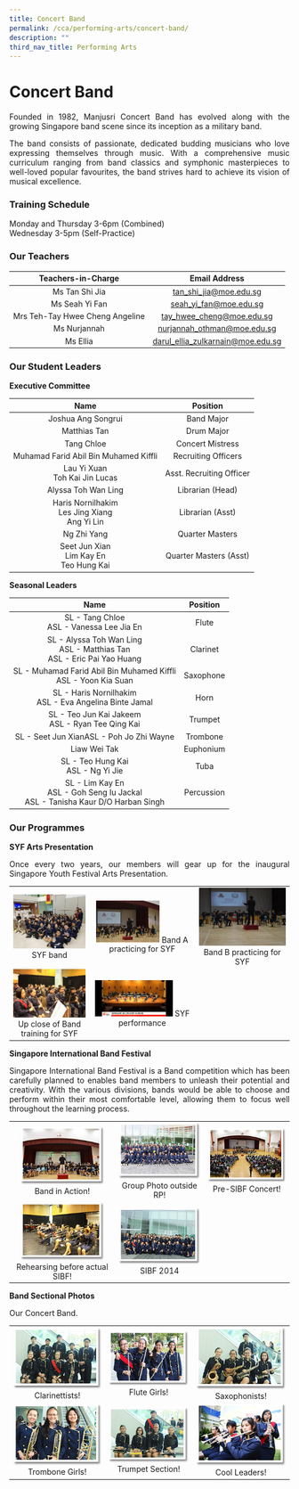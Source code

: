 ```yaml
---
title: Concert Band
permalink: /cca/performing-arts/concert-band/
description: ""
third_nav_title: Performing Arts
---
```

# Concert Band

<p style="text-align: justify;">Founded in 1982, Manjusri Concert Band has evolved along with the growing Singapore band scene since its inception as a military band.</p>

<p style="text-align: justify;">The band consists of passionate, dedicated budding musicians who love expressing themselves through music. With a comprehensive music curriculum ranging from band classics and symphonic masterpieces to well-loved popular favourites, the band strives hard to achieve its vision of musical excellence.</p>

### Training Schedule

Monday and Thursday 3-6pm (Combined)    
Wednesday 3-5pm (Self-Practice)

### Our Teachers

| Teachers-in-Charge              | Email Address        |
|:------------:|:----------------------------------:|
|          Ms Tan Shi Jia         |       tan_shi_jia@moe.edu.sg       |
|          Ms Seah Yi Fan         |       seah_yi_fan@moe.edu.sg       |
| Mrs Teh-Tay Hwee Cheng Angeline | tay_hwee_cheng@moe.edu.sg          |
|           Ms Nurjannah          |    nurjannah_othman@moe.edu.sg     |
|            Ms Ellia             | darul_ellia_zulkarnain@moe.edu.sg  |

### Our Student Leaders

**Executive Committee**


| Name                                                 | Position                 |
|:------------:|:----------------------------------:|
|                  Joshua Ang Songrui                  |        Band Major        |
|                     Matthias Tan                     |        Drum Major        |
|                      Tang Chloe                      |     Concert Mistress     |
|         Muhamad Farid Abil Bin Muhamed Kiffli        |    Recruiting Officers   |
|           Lau Yi Xuan<br> Toh Kai Jin Lucas          | Asst. Recruiting Officer |
|                  Alyssa Toh Wan Ling                 | Librarian (Head)         |
| Haris Nornilhakim<br> Les Jing Xiang<br> Ang Yi Lin  | Librarian (Asst)         |
| Ng Zhi Yang                                          |      Quarter Masters     |
|      Seet Jun Xian<br>Lim Kay En<br> Teo Hung Kai    |   Quarter Masters (Asst) |


**Seasonal Leaders**

| Name                | Position    |
|:------------:|:----------------------------------:|
|                      SL - Tang Chloe<br> ASL - Vanessa Lee Jia En                     |    Flute    |
| SL - Alyssa Toh Wan Ling<br>ASL - Matthias Tan <br> ASL - Eric Pai Yao Huang          |   Clarinet  |
| SL - Muhamad Farid Abil Bin Muhamed Kiffli<br> ASL - Yoon Kia Suan                    |  Saxophone  |
| SL - Haris Nornilhakim <br> ASL - Eva Angelina Binte Jamal                            |     Horn    |
|                   SL - Teo Jun Kai Jakeem<br> ASL - Ryan Tee Qing Kai                 |   Trumpet   |
| SL - Seet Jun XianASL - Poh Jo Zhi Wayne                                              |   Trombone  |
| Liaw Wei Tak                                                                          | Euphonium   |
| SL - Teo Hung Kai<br> ASL - Ng Yi Jie                                                 | Tuba        |
| SL - Lim Kay En<br> ASL - Goh Seng Iu Jackal<br> ASL - Tanisha Kaur D/O Harban Singh  | Percussion  |

### Our Programmes

**SYF Arts Presentation**

<p style="text-align: justify;">Once every two years, our members will gear up for the inaugural Singapore Youth Festival Arts Presentation.</p>

|   |   |   |
|:---:|:---:|:---:|
|   ![](/images/Cca/Concert%20Band/2019%20SYF%20Band.jpg) SYF band  | <img src="/images/Cca/Concert%20Band/Band%20A%20practicing%20for%202021%20SYF.jpg" style="width:65%"> Band A practicing for SYF    |   ![](/images/Cca/Concert%20Band/Band%20B%20practicing%20for%202021%20SYF.jpg) Band B practicing for SYF   |
|  ![](/images/Cca/Concert%20Band/Upclose%20of%20Band%20training%20for%20SYF.jpg) Up close of Band training for SYF	 | <img src="/images/Cca/Concert%20Band/SYF%202021%20performance.jpeg" style="width:80%">  SYF performance  |   |

**Singapore International Band Festival**

<p style="text-align: justify;">Singapore International Band Festival is a Band competition which has been carefully planned to enables band members to unleash their potential and creativity. With the various divisions, bands would be able to choose and perform within their most comfortable level, allowing them to focus well throughout the learning process.</p>

|   |   |   |
|:---:|:---:|:---:|
|   <img src="/images/Cca/Concert%20Band/band01.png" style="width:85%">  Band in Action! |    ![](/images/Cca/Concert%20Band/band02.png)  Group Photo outside RP!|   ![](/images/Cca/Concert%20Band/band03.png) Pre-SIBF Concert!  |
|   <img src="/images/Cca/Concert%20Band/band04.png" style="width:85%">  Rehearsing before actual SIBF! |  ![](/images/Cca/Concert%20Band/band05.png) SIBF 2014 |   |


**Band Sectional Photos**

Our Concert Band.

|   |   |   |
|:---:|:---:|:---:|
|   ![](/images/Cca/Concert%20Band/band06.png)  Clarinettists! |    ![](/images/Cca/Concert%20Band/band07.png)  Flute Girls! |   ![](/images/Cca/Concert%20Band/band08.png)  Saxophonists!  |
|    ![](/images/Cca/Concert%20Band/band09.png)  Trombone Girls!  |  ![](/images/Cca/Concert%20Band/band10.png) Trumpet Section!  |   ![](/images/Cca/Concert%20Band/band11.png) Cool Leaders!  |